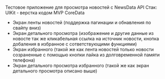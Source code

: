 Тестовое приложение для просмотра новостей с NewsData API
Стак: UIKit - верстка кодом
      MVP
      CoreData
- Экран ленты новостей (поддержка пагинации и обнавления по свайпу вниз)
- Экран детального просмотра (изображение и другие данные из новосте так же кликабельная ссылка на источник новости, кнопка добаления в избранное с сответствующими функциями)
- Экран избранного (такой же как лента новостей только новости созраненные с помощью кнопки лайка из долговременной памяти телефона)
- Экран детального просмотра избранного (такой же как экран детального просмотра описано выше)
